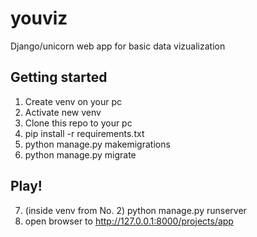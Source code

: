 # youviz
Django/unicorn web app for basic data vizualization

## Getting started

1. Create venv on your pc
2. Activate new venv
3. Clone this repo to your pc
4. pip install -r requirements.txt
5. python manage.py makemigrations
6. python manage.py migrate

## Play!

7. (inside venv from No. 2) python manage.py runserver
8. open browser to http://127.0.0.1:8000/projects/app

